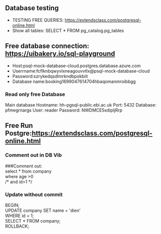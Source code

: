 ## Database testing
- TESTING FREE QUERIES: https://extendsclass.com/postgresql-online.html
- Show all tables: SELECT * FROM pg_catalog.pg_tables

## Free database connection: https://uibakery.io/sql-playground
- Host:psql-mock-database-cloud.postgres.database.azure.com
- Userrname:fcflknbqwyvlxneagouvvtlx@psql-mock-database-cloud
- Password:szrykedqsdlmrkndbpokbiit
- Database name:booking1699047614704hbaqomanmroibbgg

 ### Read only free Database
Main database
Hostname: hh-pgsql-public.ebi.ac.uk
Port: 5432
Database: pfmegrnargs
User: reader
Password: NWDMCE5xdipIjRrp
## Free Run Postgre:https://extendsclass.com/postgresql-online.html
### Comment out in DB Vib
###Comment out: <br />
select * from company <br/>
        where age >0 <br/>
               /* and id>1 */ <br/>

### Update without commit
BEGIN; <br/>
UPDATE company SET name = 'dien'<br/>
    WHERE id = 1;<br/>
SELECT * FROM company;<br/>
ROLLBACK;<br/>
               

